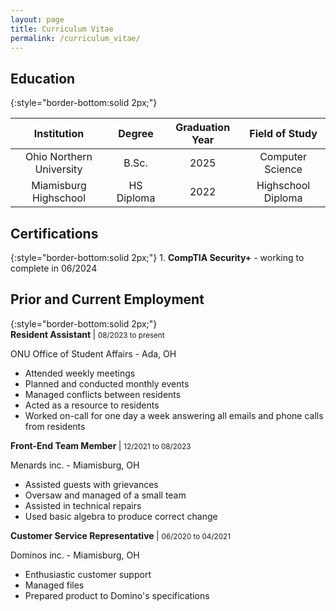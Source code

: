 ```yaml
---
layout: page
title: Curriculum Vitae
permalink: /curriculum_vitae/
---
```

<h2>Education</h2>{:style="border-bottom:solid 2px;"}

| <center> Institution| <center>Degree | <center>Graduation Year | <center>Field of Study |
|-------|--------|---------|---------|
| <center>Ohio Northern University | <center>B.Sc. | <center>2025 | <center>Computer Science |
| <center>Miamisburg Highschool | <center>HS Diploma | <center>2022 | <center>Highschool Diploma |


<h2>Certifications</h2>{:style="border-bottom:solid 2px;"}
1. <b>CompTIA Security+</b> - working to complete in 06/2024



<br>
<h2>Prior and Current Employment</h2>{:style="border-bottom:solid 2px;"}

<div> <b> Resident Assistant </b> | <small>08/2023 to present</small></div>

ONU Office of Student Affairs - Ada, OH
* Attended weekly meetings
* Planned and conducted monthly events
* Managed conflicts between residents
* Acted as a resource to residents 
* Worked on-call for one day a week answering all emails and phone calls from residents


<div> <b> Front-End Team Member </b> | <small>12/2021 to 08/2023</small></div>

Menards inc. - Miamisburg, OH
* Assisted guests with grievances
* Oversaw and managed of a small team
* Assisted in technical repairs
* Used basic algebra to produce correct change


<div> <b> Customer Service Representative </b> | <small>06/2020 to 04/2021</small></div>

Dominos inc. - Miamisburg, OH
* Enthusiastic customer support
* Managed files
* Prepared product to Domino's specifications




